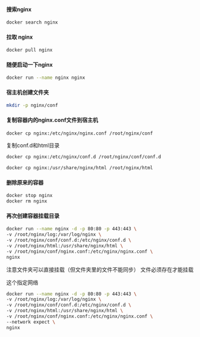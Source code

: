 

#### 搜索nginx

```bash
docker search nginx
```

#### 拉取 nginx

```bash
docker pull nginx
```

#### 随便启动一下nginx

```bash
docker run --name nginx nginx
```

#### 宿主机创建文件夹

```bash
mkdir -p nginx/conf
```



#### 复制容器内的nginx.conf文件到宿主机

```bash
docker cp nginx:/etc/nginx/nginx.conf /root/nginx/conf
```

复制conf.d和html目录

```bash
docker cp nginx:/etc/nginx/conf.d /root/nginx/conf/conf.d
```

```bash
docker cp nginx:/usr/share/nginx/html /root/nginx/html
```

#### 删除原来的容器

```bash
docker stop nginx
docker rm nginx
```

#### 再次创建容器挂载目录

```bash
docker run --name nginx -d -p 80:80 -p 443:443 \
-v /root/nginx/log:/var/log/nginx \
-v /root/nginx/conf/conf.d:/etc/nginx/conf.d \
-v /root/nginx/html:/usr/share/nginx/html \
-v /root/nginx/conf/nginx.conf:/etc/nginx/nginx.conf \
nginx

```

注意文件夹可以直接挂载（但文件夹里的文件不能同步）  文件必须存在才能挂载



这个指定网络

```bash
docker run --name nginx -d -p 80:80 -p 443:443 \
-v /root/nginx/log:/var/log/nginx \
-v /root/nginx/conf/conf.d:/etc/nginx/conf.d \
-v /root/nginx/html:/usr/share/nginx/html \
-v /root/nginx/conf/nginx.conf:/etc/nginx/nginx.conf \
--network expect \
nginx
```


